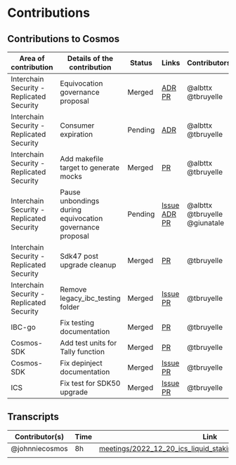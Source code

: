 # Contributions

## Contributions to Cosmos

| Area of contribution                      | Details of the contribution                              | Status  | Links                                                                                                                                                                                        | Contributors                  |
| ----------------------------------------- | -------------------------------------------------------- | ------- | -------------------------------------------------------------------------------------------------------------------------------------------------------------------------------------------- | ----------------------------- |
| Interchain Security - Replicated Security | Equivocation governance proposal                         | Merged  | [ADR](https://github.com/cosmos/interchain-security/pull/711) [PR](https://github.com/cosmos/interchain-security/pull/703)                                                                   | @albttx @tbruyelle            |
| Interchain Security - Replicated Security | Consumer expiration                                      | Pending | [ADR](https://github.com/cosmos/interchain-security/pull/712)                                                                                                                                | @albttx @tbruyelle            |
| Interchain Security - Replicated Security | Add makefile target to generate mocks                    | Merged  | [PR](https://github.com/cosmos/interchain-security/pull/769)                                                                                                                                 | @albttx @tbruyelle            |
| Interchain Security - Replicated Security | Pause unbondings during equivocation governance proposal | Pending | [Issue](https://github.com/cosmos/interchain-security/issues/747) [ADR](https://github.com/cosmos/interchain-security/pull/964) [PR](https://github.com/cosmos/interchain-security/pull/791) | @albttx @tbruyelle @giunatale |
| Interchain Security - Replicated Security | Sdk47 post upgrade cleanup | Merged | [PR](https://github.com/cosmos/interchain-security/pull/970) | @tbruyelle |
| Interchain Security - Replicated Security | Remove legacy_ibc_testing folder | Merged | [Issue](https://github.com/cosmos/interchain-security/issues/1008) [PR](https://github.com/cosmos/interchain-security/pull/1185) | @tbruyelle |
| IBC-go | Fix testing documentation | Merged | [PR](https://github.com/cosmos/ibc-go/pull/3712) | @tbruyelle
| Cosmos-SDK | Add test units for Tally function | Merged | [PR](https://github.com/cosmos/cosmos-sdk/pull/17142) | @tbruyelle |
| Cosmos-SDK | Fix depinject documentation | Merged | [Issue](https://github.com/cosmos/cosmos-sdk/issues/17743) [PR](https://github.com/cosmos/cosmos-sdk/pull/17758) | @tbruyelle |
| ICS | Fix test for SDK50 upgrade | Merged | [Issue](https://github.com/cosmos/interchain-security/issues/1349) [PR](https://github.com/cosmos/interchain-security/pull/1398) | @tbruyelle |

## Transcripts


| Contributor(s) | Time | Link                                                                                                                              |
| -------------- | ---- | --------------------------------------------------------------------------------------------------------------------------------- |
| @johnniecosmos | 8h   | [meetings/2022_12_20_ics_liquid_staking_and_smart_contracts.md](../meetings/2022_12_20_ics_liquid_staking_and_smart_contracts.md) |
|                |      |                                                                                                                                   |

